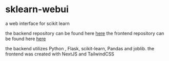 # sklearn-webui
a web interface for scikit learn

the backend repository can be found here [here](https://github.com/pablo-chocobar/sklearn-ui-backend)
the frontend repository can be found here [here](https://github.com/pablo-chocobar/sklearn-ui-frontend/)

the backend utilizes Python , Flask, scikit-learn, Pandas and joblib.
the frontend was created with NextJS and TailwindCSS
